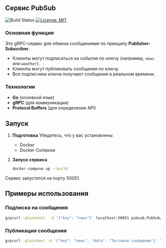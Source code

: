 ## Сервис PubSub
![Build Status](https://github.com/Salvatore112/subpubTask/actions/workflows/go.yml/badge.svg)
[![License: MIT](https://img.shields.io/badge/License-MIT-yellow.svg)](https://opensource.org/licenses/MIT)

### Основная функция
Это gRPC-сервис для обмена сообщениями по принципу **Publisher-Subscriber**.

- Клиенты могут подписаться на события по ключу (например, `news` или `weather`).
- Клиенты могут публиковать сообщения по ключу.
- Все подписчики ключа получают сообщения в реальном времени.

### Технологии
- **Go** (основной язык)
- **gRPC** (для коммуникации)
- **Protocol Buffers** (для определения API)

## Запуск 

1. **Подготовка**
   Убедитесь, что у вас установлены:
   - Docker
   - Docker Compose

2. **Запуск сервиса**
   ```bash
   docker-compose up --build
   ```
Сервис запустится на порту 50051.

## Примеры использования

### Подписка на сообщения
   ```bash
grpcurl -plaintext  -d '{"key": "news"}' localhost:50051 pubsub.PubSub/Subscribe
   ```

### Публикация сообщения 
```bash
grpcurl -plaintext -d '{"key": "news", "data": "Тестовое сообщение"}' localhost:50051 pubsub.PubSub/Publish
   ```
